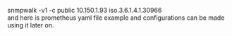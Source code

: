 snmpwalk -v1 -c public 10.150.1.93 iso.3.6.1.4.1.30966
<br>and here is prometheus yaml file example and configurations can be made using it later on.
